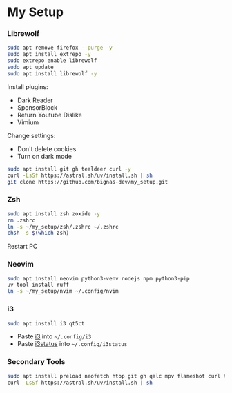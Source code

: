 # My Setup

### Librewolf
```bash
sudo apt remove firefox --purge -y
sudo apt install extrepo -y
sudo extrepo enable librewolf
sudo apt update
sudo apt install librewolf -y
```

Install plugins:
- Dark Reader
- SponsorBlock
- Return Youtube Dislike
- Vimium

Change settings:
- Don't delete cookies
- Turn on dark mode

```bash
sudo apt install git gh tealdeer curl -y
curl -LsSf https://astral.sh/uv/install.sh | sh
git clone https://github.com/bignas-dev/my_setup.git
```

### Zsh
```bash
sudo apt install zsh zoxide -y
rm .zshrc
ln -s ~/my_setup/zsh/.zshrc ~/.zshrc
chsh -s $(which zsh)
```
Restart PC

### Neovim
```bash
sudo apt install neovim python3-venv nodejs npm python3-pip
uv tool install ruff
ln -s ~/my_setup/nvim ~/.config/nvim
```

### i3
```bash
sudo apt install i3 qt5ct
```
- Paste [i3](i3/i3) into `~/.config/i3`
- Paste [i3status](i3/i3status) into `~/.config/i3status`

### Secondary Tools

```bash
sudo apt install preload neofetch htop git gh qalc mpv flameshot curl tmux gimp ffmpeg feh libreoffice
curl -LsSf https://astral.sh/uv/install.sh | sh
```
